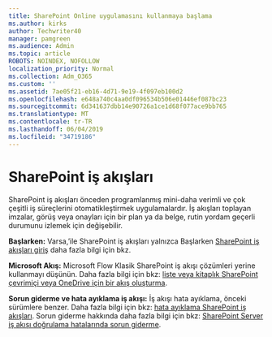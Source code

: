 ```yaml
---
title: SharePoint Online uygulamasını kullanmaya başlama
ms.author: kirks
author: Techwriter40
manager: pamgreen
ms.audience: Admin
ms.topic: article
ROBOTS: NOINDEX, NOFOLLOW
localization_priority: Normal
ms.collection: Adm_O365
ms.custom: ''
ms.assetid: 7ae05f21-eb16-4d71-9e19-4f097eb100d2
ms.openlocfilehash: e648a740c4aa0df096534b506e01446ef087bc23
ms.sourcegitcommit: 6d341637dbb14e90726a1ce1d68f077ace9bb765
ms.translationtype: MT
ms.contentlocale: tr-TR
ms.lasthandoff: 06/04/2019
ms.locfileid: "34719186"
---
```

# <a name="workflows-in-sharepoint"></a>SharePoint iş akışları

<p>SharePoint iş akışları önceden programlanmış mini-daha verimli ve çok çeşitli iş süreçlerini otomatikleştirmek uygulamalardır. İş akışları toplayan imzalar, görüş veya onayları için bir plan ya da belge, rutin yordam geçerli durumunu izlemek için değişebilir.</p> <p><strong>Başlarken:</strong> Varsa,&rsquo;ile SharePoint iş akışları yalnızca Başlarken <a href="https://support.office.com/en-us/article/introduction-to-sharepoint-workflow-07982276-54e8-4e17-8699-5056eff4d9e3">SharePoint iş akışları giriş</a> daha fazla bilgi için bkz.</p> <p><strong>Microsoft Akış:</strong> Microsoft Flow Klasik SharePoint iş akışı çözümleri yerine kullanmayı düşünün. Daha fazla bilgi için bkz: <a href="https://support.office.com/en-us/article/create-a-flow-for-a-list-or-library-in-sharepoint-online-or-onedrive-for-business-a9c3e03b-0654-46af-a254-20252e580d01">liste veya kitaplık SharePoint çevrimiçi veya OneDrive için bir akış oluşturma</a>.</p> <p><strong>Sorun giderme ve hata ayıklama iş akışı:</strong> İş akışı hata ayıklama, önceki sürümlere benzer. Daha fazla bilgi için bkz: <a href="https://docs.microsoft.com/en-us/sharepoint/dev/general-development/debugging-sharepoint-server-workflows">hata ayıklama SharePoint iş akışları</a>. Sorun giderme hakkında daha fazla bilgi için bkz: <a title="sorun giderme SharePoint Server iş akışı doğrulama hataları" href="https://docs.microsoft.com/en-us/sharepoint/dev/general-development/troubleshooting-sharepoint-server-workflow-validation-errors-in-visio">SharePoint Server iş akışı doğrulama hatalarında sorun giderme</a>.&nbsp;</p>

